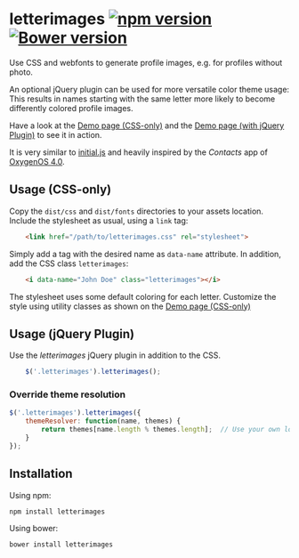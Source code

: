 # letterimages [![npm version](https://badge.fury.io/js/letterimages.svg)](https://badge.fury.io/js/letterimages) [![Bower version](https://badge.fury.io/bo/letterimages.svg)](https://badge.fury.io/bo/letterimages)

Use CSS and webfonts to generate profile images, e.g. for profiles without photo.

An optional jQuery plugin can be used for more versatile color theme usage:
This results in names starting with the same letter more likely to become differently colored profile images.

Have a look at the [Demo page (CSS-only)](https://danieljoos.github.io/letterimages/dist/demo-css.html) 
and the [Demo page (with jQuery Plugin)](https://danieljoos.github.io/letterimages/dist/demo-js.html) to see it in action.

It is very similar to [initial.js](http://judelicio.us/initial.js/) and heavily inspired by
the _Contacts_ app of [OxygenOS 4.0](https://oneplus.net/oxygenos).

## Usage (CSS-only)

Copy the `dist/css` and `dist/fonts` directories to your assets location.
Include the stylesheet as usual, using a `link` tag:
```html
    <link href="/path/to/letterimages.css" rel="stylesheet">
```

Simply add a tag with the desired name as `data-name` attribute.
In addition, add the CSS class `letterimages`:
```html
    <i data-name="John Doe" class="letterimages"></i>
```

The stylesheet uses some default coloring for each letter.
Customize the style using utility classes as shown on the [Demo page (CSS-only)](https://danieljoos.github.io/letterimages/dist/demo-css.html)

## Usage (jQuery Plugin)

Use the _letterimages_ jQuery plugin in addition to the CSS.

```js
    $('.letterimages').letterimages();
```

### Override theme resolution

```js
$('.letterimages').letterimages({
    themeResolver: function(name, themes) {
        return themes[name.length % themes.length];  // Use your own logic here
    }
});
```

## Installation

Using npm:
```
npm install letterimages
```

Using bower:
```
bower install letterimages
```
